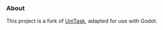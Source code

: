 ### About
This project is a fork of [UniTask](https://github.com/Cysharp/UniTask.git), adapted for use with Godot.